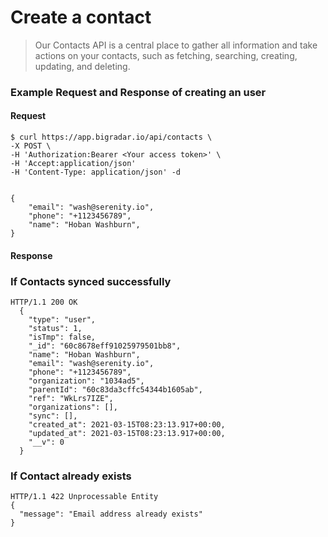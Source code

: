 # Create a contact

>Our Contacts API is a central place to gather all information and take actions on your contacts, such as fetching, searching, creating, updating, and deleting.


### Example Request and Response  of creating an user

<!-- tabs:start -->

#### **Request**
```
$ curl https://app.bigradar.io/api/contacts \
-X POST \
-H 'Authorization:Bearer <Your access token>' \
-H 'Accept:application/json'
-H 'Content-Type: application/json' -d


{
	"email": "wash@serenity.io",
	"phone": "+1123456789",
	"name": "Hoban Washburn",
}
```

#### **Response**

### If Contacts synced successfully
```
HTTP/1.1 200 OK
  { 
    "type": "user",
    "status": 1,
    "isTmp": false,
    "_id": "60c8678eff91025979501bb8",
    "name": "Hoban Washburn",
    "email": "wash@serenity.io",
    "phone": "+1123456789",
    "organization": "1034ad5",
    "parentId": "60c83da3cffc54344b1605ab",
    "ref": "WkLrs7IZE",
    "organizations": [],
    "sync": [],
    "created_at": 2021-03-15T08:23:13.917+00:00,
	"updated_at": 2021-03-15T08:23:13.917+00:00,
    "__v": 0
  }
```

### If Contact already exists
```
HTTP/1.1 422 Unprocessable Entity
{
  "message": "Email address already exists"
}
```
<!-- tabs:end -->